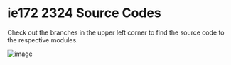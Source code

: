 # ie172 2324 Source Codes

Check out the branches in the upper left corner to find the source code to the respective modules. 

![image](https://github.com/csonday/ie172_2324_files/assets/55682386/7c6cd5ad-fba6-401d-8710-604f821aec74)

